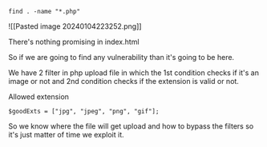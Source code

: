 
```
find . -name "*.php"
```
![[Pasted image 20240104223252.png]]

There's nothing promising in index.html

So if we are going to find any vulnerability than it's going to be here.

We have 2 filter in php upload file
in which the 1st condition checks if it's an image or not and 2nd condition checks if the extension is valid or not.

Allowed extension
```
$goodExts = ["jpg", "jpeg", "png", "gif"];
```


So we know where the file will get upload and how to bypass the filters so it's just matter of time we exploit it.
